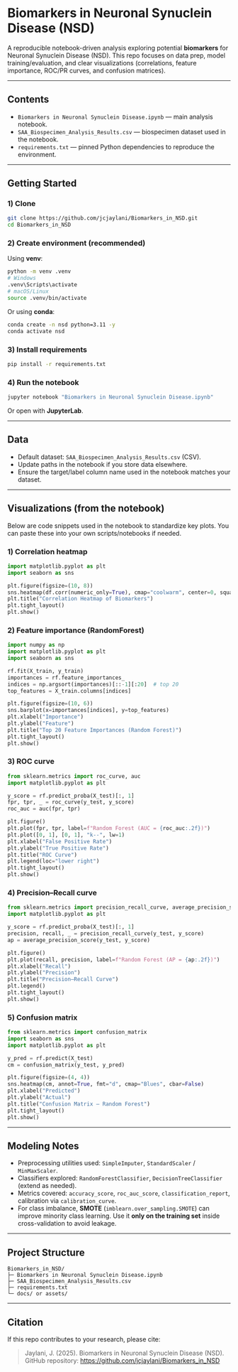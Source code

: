 # Biomarkers in Neuronal Synuclein Disease (NSD)

A reproducible notebook-driven analysis exploring potential **biomarkers** for Neuronal Synuclein Disease (NSD). 
This repo focuses on data prep, model training/evaluation, and clear visualizations (correlations, feature importance, ROC/PR curves, and confusion matrices).

---

## Contents

- `Biomarkers in Neuronal Synuclein Disease.ipynb` — main analysis notebook.
- `SAA_Biospecimen_Analysis_Results.csv` — biospecimen dataset used in the notebook.
- `requirements.txt` — pinned Python dependencies to reproduce the environment.

---

## Getting Started

### 1) Clone
```bash
git clone https://github.com/jcjaylani/Biomarkers_in_NSD.git
cd Biomarkers_in_NSD
```

### 2) Create environment (recommended)
Using **venv**:
```bash
python -m venv .venv
# Windows
.venv\Scripts\activate
# macOS/Linux
source .venv/bin/activate
```

Or using **conda**:
```bash
conda create -n nsd python=3.11 -y
conda activate nsd
```

### 3) Install requirements
```bash
pip install -r requirements.txt
```

### 4) Run the notebook
```bash
jupyter notebook "Biomarkers in Neuronal Synuclein Disease.ipynb"
```
Or open with **JupyterLab**.

---

## Data

- Default dataset: `SAA_Biospecimen_Analysis_Results.csv` (CSV).  
- Update paths in the notebook if you store data elsewhere.
- Ensure the target/label column name used in the notebook matches your dataset.

---

## Visualizations (from the notebook)

Below are code snippets used in the notebook to standardize key plots. 
You can paste these into your own scripts/notebooks if needed.

### 1) Correlation heatmap
```python
import matplotlib.pyplot as plt
import seaborn as sns

plt.figure(figsize=(10, 8))
sns.heatmap(df.corr(numeric_only=True), cmap="coolwarm", center=0, square=False)
plt.title("Correlation Heatmap of Biomarkers")
plt.tight_layout()
plt.show()
```

### 2) Feature importance (RandomForest)
```python
import numpy as np
import matplotlib.pyplot as plt
import seaborn as sns

rf.fit(X_train, y_train)
importances = rf.feature_importances_
indices = np.argsort(importances)[::-1][:20]  # top 20
top_features = X_train.columns[indices]

plt.figure(figsize=(10, 6))
sns.barplot(x=importances[indices], y=top_features)
plt.xlabel("Importance")
plt.ylabel("Feature")
plt.title("Top 20 Feature Importances (Random Forest)")
plt.tight_layout()
plt.show()
```

### 3) ROC curve
```python
from sklearn.metrics import roc_curve, auc
import matplotlib.pyplot as plt

y_score = rf.predict_proba(X_test)[:, 1]
fpr, tpr, _ = roc_curve(y_test, y_score)
roc_auc = auc(fpr, tpr)

plt.figure()
plt.plot(fpr, tpr, label=f"Random Forest (AUC = {roc_auc:.2f})")
plt.plot([0, 1], [0, 1], "k--", lw=1)
plt.xlabel("False Positive Rate")
plt.ylabel("True Positive Rate")
plt.title("ROC Curve")
plt.legend(loc="lower right")
plt.tight_layout()
plt.show()
```

### 4) Precision–Recall curve
```python
from sklearn.metrics import precision_recall_curve, average_precision_score
import matplotlib.pyplot as plt

y_score = rf.predict_proba(X_test)[:, 1]
precision, recall, _ = precision_recall_curve(y_test, y_score)
ap = average_precision_score(y_test, y_score)

plt.figure()
plt.plot(recall, precision, label=f"Random Forest (AP = {ap:.2f})")
plt.xlabel("Recall")
plt.ylabel("Precision")
plt.title("Precision–Recall Curve")
plt.legend()
plt.tight_layout()
plt.show()
```

### 5) Confusion matrix
```python
from sklearn.metrics import confusion_matrix
import seaborn as sns
import matplotlib.pyplot as plt

y_pred = rf.predict(X_test)
cm = confusion_matrix(y_test, y_pred)

plt.figure(figsize=(4, 4))
sns.heatmap(cm, annot=True, fmt="d", cmap="Blues", cbar=False)
plt.xlabel("Predicted")
plt.ylabel("Actual")
plt.title("Confusion Matrix — Random Forest")
plt.tight_layout()
plt.show()
```

---

## Modeling Notes

- Preprocessing utilities used: `SimpleImputer`, `StandardScaler` / `MinMaxScaler`.
- Classifiers explored: `RandomForestClassifier`, `DecisionTreeClassifier` (extend as needed).
- Metrics covered: `accuracy_score`, `roc_auc_score`, `classification_report`, calibration via `calibration_curve`.
- For class imbalance, **SMOTE** (`imblearn.over_sampling.SMOTE`) can improve minority class learning. 
  Use it **only on the training set** inside cross-validation to avoid leakage.

---

## Project Structure
```
Biomarkers_in_NSD/
├─ Biomarkers in Neuronal Synuclein Disease.ipynb
├─ SAA_Biospecimen_Analysis_Results.csv
├─ requirements.txt
└─ docs/ or assets/ 
```

---


## Citation

If this repo contributes to your research, please cite:
> Jaylani, J. (2025). Biomarkers in Neuronal Synuclein Disease (NSD). GitHub repository: https://github.com/jcjaylani/Biomarkers_in_NSD

